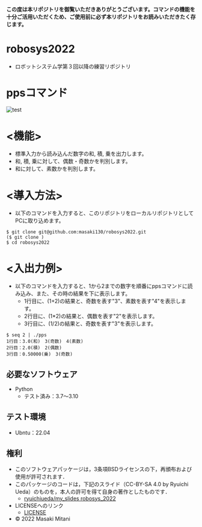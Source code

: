 #### この度は本リポジトリを御覧いただきありがとうございます。コマンドの機能を十分ご活用いただくため、ご使用前に必ず本リポジトリをお読みいただきたく存じます。
# robosys2022
* ロボットシステム学第３回以降の練習リポジトリ
# ppsコマンド
![test](https://github.com/masaki130/robosys2022/actions/workflows/test.yml/badge.svg)

# <機能>
* 標準入力から読み込んだ数字の和, 積, 乗を出力します。
* 和, 積, 乗に対して、偶数・奇数かを判別します。
* 和に対して、素数かを判別します。

# <導入方法>
* 以下のコマンドを入力すると、このリポジトリをローカルリポジトリとしてPCに取り込めます。
```
$ git clone git@github.com:masaki130/robosys2022.git
($ git clone )
$ cd robosys2022
```
# <入出力例>
* 以下のコマンドを入力すると、1から2までの数字を順番にppsコマンドに読み込み、また、その時の結果を下に表示します。
  * 1行目に、(1+2)の結果と、奇数を表す"3"、素数を表す"4"を表示します。
  * 2行目に、(1*2)の結果と、偶数を表す"2"を表示します。
  * 3行目に、(1/2)の結果と、奇数を表す"3"を表示します。
```
$ seq 2 | ./pps
1行目：3.0(和)　3(奇数)　4(素数)
2行目：2.0(積)　2(偶数)
3行目：0.50000(乗)　3(奇数)
```
## 必要なソフトウェア
* Python
  * テスト済み：3.7～3.10

## テスト環境
* Ubntu：22.04

## 権利
* このソフトウェアパッケージは，3条項BSDライセンスの下，再頒布および使用が許可されます．
* このパッケージのコードは，下記のスライド（CC-BY-SA 4.0 by Ryuichi Ueda）のものを，本人の許可を得て自身の著作としたものです．
    * [ryuichiueda/my_slides robosys_2022](https://github.com/ryuichiueda/my_slides/tree/master/robosys_2022)
* LICENSEへのリンク
    * [LICENSE](https://github.com/masaki130/robosys2022/blob/main/LICENSE)
* © 2022 Masaki Mitani
